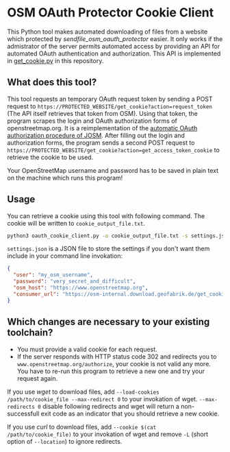 # OSM OAuth Protector Cookie Client

This Python tool makes automated downloading of files from a website which
protected by *sendfile_osm_oauth_protector* easier. It only works if the
admistrator of the server permits automated access by providing an API for
automated OAuth authentication and authorization. This API is implemented in
[get_cookie.py](../get_cookie.py) in this repository.


## What does this tool?

This tool requests an temporary OAuth request token by sending a POST request
to `https://PROTECTED_WEBSITE/get_cookie?action=request_token` (The API itself
retrieves that token from OSM).  Using that token, the program scrapes the
login and OAuth authorization forms of openstreetmap.org. It is a
reimplementation of the [automatic OAuth authorization procedure of
JOSM](https://josm.openstreetmap.de/browser/josm/trunk/src/org/openstreetmap/josm/gui/oauth/OsmOAuthAuthorizationClient.java).
After filling out the login and authorization forms, the program sends a second
POST request to
`https://PROTECTED_WEBSITE/get_cookie?action=get_access_token_cookie` to
retrieve the cookie to be used.

Your OpenStreetMap username and password has to be saved in plain text on the
machine which runs this program!


## Usage

You can retrieve a cookie using this tool with following command. The cookie
will be written to `cookie_output_file.txt`.

```sh
python3 oauth_cookie_client.py -o cookie_output_file.txt -s settings.json
```

`settings.json` is a JSON file to store the settings if you don't want them
include in your command line invokation:

```json
{
  "user": "my_osm_username",
  "password": "very_secret_and_difficult",
  "osm_host": "https://www.openstreetmap.org",
  "consumer_url": "https://osm-internal.download.geofabrik.de/get_cookie"
}
```


## Which changes are necessary to your existing toolchain?

* You must provide a valid cookie for each request.
* If the server responds with HTTP status code 302 and redirects you to
  `www.openstreetmap.org/authorize`, your cookie is not valid any more. You
  have to re-run this program to retrieve a new one and try your request again.

If you use *wget* to download files, add `--load-cookies /path/to/cookie_file
--max-redirect 0` to your invokation of wget. `--max-redirects 0` disable
following redirects and wget will return a non-successfull exit code as an
indicator that you should retrieve a new cookie.

If you use *curl* to download files, add `--cookie $(cat /path/to/cookie_file)`
to your invokation of wget and remove `-L` (short option of `--location`) to
ignore redirects.
